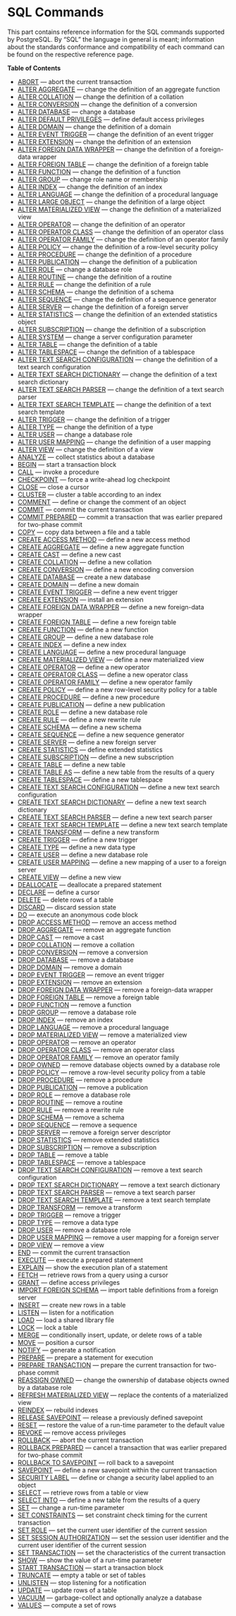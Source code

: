 # SQL Commands

This part contains reference information for the SQL commands supported by PostgreSQL. By “SQL” the language in general is meant; information about the standards conformance and compatibility of each command can be found on the respective reference page.

**Table of Contents**

- [ABORT](sql-abort.html) — abort the current transaction
- [ALTER AGGREGATE](sql-alteraggregate.html) — change the definition of an aggregate function
- [ALTER COLLATION](sql-altercollation.html) — change the definition of a collation
- [ALTER CONVERSION](sql-alterconversion.html) — change the definition of a conversion
- [ALTER DATABASE](sql-alterdatabase.html) — change a database
- [ALTER DEFAULT PRIVILEGES](sql-alterdefaultprivileges.html) — define default access privileges
- [ALTER DOMAIN](sql-alterdomain.html) — change the definition of a domain
- [ALTER EVENT TRIGGER](sql-altereventtrigger.html) — change the definition of an event trigger
- [ALTER EXTENSION](sql-alterextension.html) — change the definition of an extension
- [ALTER FOREIGN DATA WRAPPER](sql-alterforeigndatawrapper.html) — change the definition of a foreign-data wrapper
- [ALTER FOREIGN TABLE](sql-alterforeigntable.html) — change the definition of a foreign table
- [ALTER FUNCTION](sql-alterfunction.html) — change the definition of a function
- [ALTER GROUP](sql-altergroup.html) — change role name or membership
- [ALTER INDEX](sql-alterindex.html) — change the definition of an index
- [ALTER LANGUAGE](sql-alterlanguage.html) — change the definition of a procedural language
- [ALTER LARGE OBJECT](sql-alterlargeobject.html) — change the definition of a large object
- [ALTER MATERIALIZED VIEW](sql-altermaterializedview.html) — change the definition of a materialized view
- [ALTER OPERATOR](sql-alteroperator.html) — change the definition of an operator
- [ALTER OPERATOR CLASS](sql-alteropclass.html) — change the definition of an operator class
- [ALTER OPERATOR FAMILY](sql-alteropfamily.html) — change the definition of an operator family
- [ALTER POLICY](sql-alterpolicy.html) — change the definition of a row-level security policy
- [ALTER PROCEDURE](sql-alterprocedure.html) — change the definition of a procedure
- [ALTER PUBLICATION](sql-alterpublication.html) — change the definition of a publication
- [ALTER ROLE](sql-alterrole.html) — change a database role
- [ALTER ROUTINE](sql-alterroutine.html) — change the definition of a routine
- [ALTER RULE](sql-alterrule.html) — change the definition of a rule
- [ALTER SCHEMA](sql-alterschema.html) — change the definition of a schema
- [ALTER SEQUENCE](sql-altersequence.html) — change the definition of a sequence generator
- [ALTER SERVER](sql-alterserver.html) — change the definition of a foreign server
- [ALTER STATISTICS](sql-alterstatistics.html) — change the definition of an extended statistics object
- [ALTER SUBSCRIPTION](sql-altersubscription.html) — change the definition of a subscription
- [ALTER SYSTEM](sql-altersystem.html) — change a server configuration parameter
- [ALTER TABLE](sql-altertable.html) — change the definition of a table
- [ALTER TABLESPACE](sql-altertablespace.html) — change the definition of a tablespace
- [ALTER TEXT SEARCH CONFIGURATION](sql-altertsconfig.html) — change the definition of a text search configuration
- [ALTER TEXT SEARCH DICTIONARY](sql-altertsdictionary.html) — change the definition of a text search dictionary
- [ALTER TEXT SEARCH PARSER](sql-altertsparser.html) — change the definition of a text search parser
- [ALTER TEXT SEARCH TEMPLATE](sql-altertstemplate.html) — change the definition of a text search template
- [ALTER TRIGGER](sql-altertrigger.html) — change the definition of a trigger
- [ALTER TYPE](sql-altertype.html) — change the definition of a type
- [ALTER USER](sql-alteruser.html) — change a database role
- [ALTER USER MAPPING](sql-alterusermapping.html) — change the definition of a user mapping
- [ALTER VIEW](sql-alterview.html) — change the definition of a view
- [ANALYZE](sql-analyze.html) — collect statistics about a database
- [BEGIN](sql-begin.html) — start a transaction block
- [CALL](sql-call.html) — invoke a procedure
- [CHECKPOINT](sql-checkpoint.html) — force a write-ahead log checkpoint
- [CLOSE](sql-close.html) — close a cursor
- [CLUSTER](sql-cluster.html) — cluster a table according to an index
- [COMMENT](sql-comment.html) — define or change the comment of an object
- [COMMIT](sql-commit.html) — commit the current transaction
- [COMMIT PREPARED](sql-commit-prepared.html) — commit a transaction that was earlier prepared for two-phase commit
- [COPY](sql-copy.html) — copy data between a file and a table
- [CREATE ACCESS METHOD](sql-create-access-method.html) — define a new access method
- [CREATE AGGREGATE](sql-createaggregate.html) — define a new aggregate function
- [CREATE CAST](sql-createcast.html) — define a new cast
- [CREATE COLLATION](sql-createcollation.html) — define a new collation
- [CREATE CONVERSION](sql-createconversion.html) — define a new encoding conversion
- [CREATE DATABASE](sql-createdatabase.html) — create a new database
- [CREATE DOMAIN](sql-createdomain.html) — define a new domain
- [CREATE EVENT TRIGGER](sql-createeventtrigger.html) — define a new event trigger
- [CREATE EXTENSION](sql-createextension.html) — install an extension
- [CREATE FOREIGN DATA WRAPPER](sql-createforeigndatawrapper.html) — define a new foreign-data wrapper
- [CREATE FOREIGN TABLE](sql-createforeigntable.html) — define a new foreign table
- [CREATE FUNCTION](sql-createfunction.html) — define a new function
- [CREATE GROUP](sql-creategroup.html) — define a new database role
- [CREATE INDEX](sql-createindex.html) — define a new index
- [CREATE LANGUAGE](sql-createlanguage.html) — define a new procedural language
- [CREATE MATERIALIZED VIEW](sql-creatematerializedview.html) — define a new materialized view
- [CREATE OPERATOR](sql-createoperator.html) — define a new operator
- [CREATE OPERATOR CLASS](sql-createopclass.html) — define a new operator class
- [CREATE OPERATOR FAMILY](sql-createopfamily.html) — define a new operator family
- [CREATE POLICY](sql-createpolicy.html) — define a new row-level security policy for a table
- [CREATE PROCEDURE](sql-createprocedure.html) — define a new procedure
- [CREATE PUBLICATION](sql-createpublication.html) — define a new publication
- [CREATE ROLE](sql-createrole.html) — define a new database role
- [CREATE RULE](sql-createrule.html) — define a new rewrite rule
- [CREATE SCHEMA](sql-createschema.html) — define a new schema
- [CREATE SEQUENCE](sql-createsequence.html) — define a new sequence generator
- [CREATE SERVER](sql-createserver.html) — define a new foreign server
- [CREATE STATISTICS](sql-createstatistics.html) — define extended statistics
- [CREATE SUBSCRIPTION](sql-createsubscription.html) — define a new subscription
- [CREATE TABLE](sql-createtable.html) — define a new table
- [CREATE TABLE AS](sql-createtableas.html) — define a new table from the results of a query
- [CREATE TABLESPACE](sql-createtablespace.html) — define a new tablespace
- [CREATE TEXT SEARCH CONFIGURATION](sql-createtsconfig.html) — define a new text search configuration
- [CREATE TEXT SEARCH DICTIONARY](sql-createtsdictionary.html) — define a new text search dictionary
- [CREATE TEXT SEARCH PARSER](sql-createtsparser.html) — define a new text search parser
- [CREATE TEXT SEARCH TEMPLATE](sql-createtstemplate.html) — define a new text search template
- [CREATE TRANSFORM](sql-createtransform.html) — define a new transform
- [CREATE TRIGGER](sql-createtrigger.html) — define a new trigger
- [CREATE TYPE](sql-createtype.html) — define a new data type
- [CREATE USER](sql-createuser.html) — define a new database role
- [CREATE USER MAPPING](sql-createusermapping.html) — define a new mapping of a user to a foreign server
- [CREATE VIEW](sql-createview.html) — define a new view
- [DEALLOCATE](sql-deallocate.html) — deallocate a prepared statement
- [DECLARE](sql-declare.html) — define a cursor
- [DELETE](sql-delete.html) — delete rows of a table
- [DISCARD](sql-discard.html) — discard session state
- [DO](sql-do.html) — execute an anonymous code block
- [DROP ACCESS METHOD](sql-drop-access-method.html) — remove an access method
- [DROP AGGREGATE](sql-dropaggregate.html) — remove an aggregate function
- [DROP CAST](sql-dropcast.html) — remove a cast
- [DROP COLLATION](sql-dropcollation.html) — remove a collation
- [DROP CONVERSION](sql-dropconversion.html) — remove a conversion
- [DROP DATABASE](sql-dropdatabase.html) — remove a database
- [DROP DOMAIN](sql-dropdomain.html) — remove a domain
- [DROP EVENT TRIGGER](sql-dropeventtrigger.html) — remove an event trigger
- [DROP EXTENSION](sql-dropextension.html) — remove an extension
- [DROP FOREIGN DATA WRAPPER](sql-dropforeigndatawrapper.html) — remove a foreign-data wrapper
- [DROP FOREIGN TABLE](sql-dropforeigntable.html) — remove a foreign table
- [DROP FUNCTION](sql-dropfunction.html) — remove a function
- [DROP GROUP](sql-dropgroup.html) — remove a database role
- [DROP INDEX](sql-dropindex.html) — remove an index
- [DROP LANGUAGE](sql-droplanguage.html) — remove a procedural language
- [DROP MATERIALIZED VIEW](sql-dropmaterializedview.html) — remove a materialized view
- [DROP OPERATOR](sql-dropoperator.html) — remove an operator
- [DROP OPERATOR CLASS](sql-dropopclass.html) — remove an operator class
- [DROP OPERATOR FAMILY](sql-dropopfamily.html) — remove an operator family
- [DROP OWNED](sql-drop-owned.html) — remove database objects owned by a database role
- [DROP POLICY](sql-droppolicy.html) — remove a row-level security policy from a table
- [DROP PROCEDURE](sql-dropprocedure.html) — remove a procedure
- [DROP PUBLICATION](sql-droppublication.html) — remove a publication
- [DROP ROLE](sql-droprole.html) — remove a database role
- [DROP ROUTINE](sql-droproutine.html) — remove a routine
- [DROP RULE](sql-droprule.html) — remove a rewrite rule
- [DROP SCHEMA](sql-dropschema.html) — remove a schema
- [DROP SEQUENCE](sql-dropsequence.html) — remove a sequence
- [DROP SERVER](sql-dropserver.html) — remove a foreign server descriptor
- [DROP STATISTICS](sql-dropstatistics.html) — remove extended statistics
- [DROP SUBSCRIPTION](sql-dropsubscription.html) — remove a subscription
- [DROP TABLE](sql-droptable.html) — remove a table
- [DROP TABLESPACE](sql-droptablespace.html) — remove a tablespace
- [DROP TEXT SEARCH CONFIGURATION](sql-droptsconfig.html) — remove a text search configuration
- [DROP TEXT SEARCH DICTIONARY](sql-droptsdictionary.html) — remove a text search dictionary
- [DROP TEXT SEARCH PARSER](sql-droptsparser.html) — remove a text search parser
- [DROP TEXT SEARCH TEMPLATE](sql-droptstemplate.html) — remove a text search template
- [DROP TRANSFORM](sql-droptransform.html) — remove a transform
- [DROP TRIGGER](sql-droptrigger.html) — remove a trigger
- [DROP TYPE](sql-droptype.html) — remove a data type
- [DROP USER](sql-dropuser.html) — remove a database role
- [DROP USER MAPPING](sql-dropusermapping.html) — remove a user mapping for a foreign server
- [DROP VIEW](sql-dropview.html) — remove a view
- [END](sql-end.html) — commit the current transaction
- [EXECUTE](sql-execute.html) — execute a prepared statement
- [EXPLAIN](sql-explain.html) — show the execution plan of a statement
- [FETCH](sql-fetch.html) — retrieve rows from a query using a cursor
- [GRANT](sql-grant.html) — define access privileges
- [IMPORT FOREIGN SCHEMA](sql-importforeignschema.html) — import table definitions from a foreign server
- [INSERT](sql-insert.html) — create new rows in a table
- [LISTEN](sql-listen.html) — listen for a notification
- [LOAD](sql-load.html) — load a shared library file
- [LOCK](sql-lock.html) — lock a table
- [MERGE](sql-merge.html) — conditionally insert, update, or delete rows of a table
- [MOVE](sql-move.html) — position a cursor
- [NOTIFY](sql-notify.html) — generate a notification
- [PREPARE](sql-prepare.html) — prepare a statement for execution
- [PREPARE TRANSACTION](sql-prepare-transaction.html) — prepare the current transaction for two-phase commit
- [REASSIGN OWNED](sql-reassign-owned.html) — change the ownership of database objects owned by a database role
- [REFRESH MATERIALIZED VIEW](sql-refreshmaterializedview.html) — replace the contents of a materialized view
- [REINDEX](sql-reindex.html) — rebuild indexes
- [RELEASE SAVEPOINT](sql-release-savepoint.html) — release a previously defined savepoint
- [RESET](sql-reset.html) — restore the value of a run-time parameter to the default value
- [REVOKE](sql-revoke.html) — remove access privileges
- [ROLLBACK](sql-rollback.html) — abort the current transaction
- [ROLLBACK PREPARED](sql-rollback-prepared.html) — cancel a transaction that was earlier prepared for two-phase commit
- [ROLLBACK TO SAVEPOINT](sql-rollback-to.html) — roll back to a savepoint
- [SAVEPOINT](sql-savepoint.html) — define a new savepoint within the current transaction
- [SECURITY LABEL](sql-security-label.html) — define or change a security label applied to an object
- [SELECT](sql-select.html) — retrieve rows from a table or view
- [SELECT INTO](sql-selectinto.html) — define a new table from the results of a query
- [SET](sql-set.html) — change a run-time parameter
- [SET CONSTRAINTS](sql-set-constraints.html) — set constraint check timing for the current transaction
- [SET ROLE](sql-set-role.html) — set the current user identifier of the current session
- [SET SESSION AUTHORIZATION](sql-set-session-authorization.html) — set the session user identifier and the current user identifier of the current session
- [SET TRANSACTION](sql-set-transaction.html) — set the characteristics of the current transaction
- [SHOW](sql-show.html) — show the value of a run-time parameter
- [START TRANSACTION](sql-start-transaction.html) — start a transaction block
- [TRUNCATE](sql-truncate.html) — empty a table or set of tables
- [UNLISTEN](sql-unlisten.html) — stop listening for a notification
- [UPDATE](sql-update.html) — update rows of a table
- [VACUUM](sql-vacuum.html) — garbage-collect and optionally analyze a database
- [VALUES](sql-values.html) — compute a set of rows
